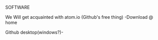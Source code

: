 SOFTWARE

We Will get acquainted with atom.io (Github's free thing) -Download @ home

Github desktop(windows?)- 

